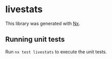 # livestats

This library was generated with [Nx](https://nx.dev).

## Running unit tests

Run `nx test livestats` to execute the unit tests.
